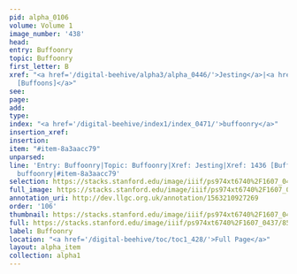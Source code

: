 ```yaml
---
pid: alpha_0106
volume: Volume 1
image_number: '438'
head: 
entry: Buffoonry
topic: Buffoonry
first_letter: B
xref: "<a href='/digital-beehive/alpha3/alpha_0446/'>Jesting</a>|<a href='/digital-beehive/toc/toc2_281/'>1436
  [Buffoons]</a>"
see: 
page: 
add: 
type: 
index: "<a href='/digital-beehive/index1/index_0471/'>buffoonry</a>"
insertion_xref: 
insertion: 
item: "#item-8a3aacc79"
unparsed: 
line: 'Entry: Buffoonry|Topic: Buffoonry|Xref: Jesting|Xref: 1436 [Buffoons]|Index:
  buffoonry|#item-8a3aacc79'
selection: https://stacks.stanford.edu/image/iiif/ps974xt6740%2F1607_0437/851,3858,2906,581/full/0/default.jpg
full_image: https://stacks.stanford.edu/image/iiif/ps974xt6740%2F1607_0437/full/full/0/default.jpg
annotation_uri: http://dev.llgc.org.uk/annotation/1563210927269
order: '106'
thumbnail: https://stacks.stanford.edu/image/iiif/ps974xt6740%2F1607_0437/851,3858,600,180/250,/0/default.jpg
full: https://stacks.stanford.edu/image/iiif/ps974xt6740%2F1607_0437/851,3858,2906,581/full/0/default.jpg
label: Buffoonry
location: "<a href='/digital-beehive/toc/toc1_428/'>Full Page</a>"
layout: alpha_item
collection: alpha1
---
```

